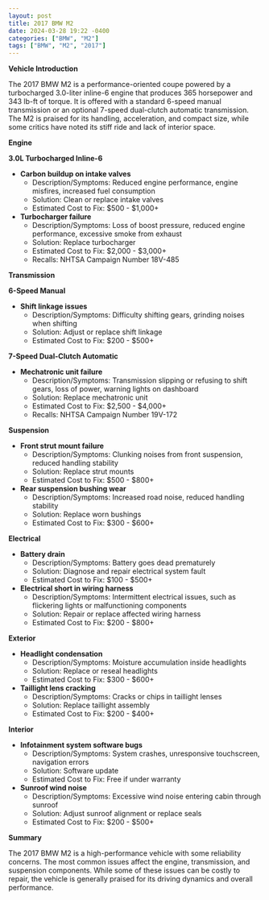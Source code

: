 ```yaml
---
layout: post
title: 2017 BMW M2
date: 2024-03-28 19:22 -0400
categories: ["BMW", "M2"]
tags: ["BMW", "M2", "2017"]
---
```

**Vehicle Introduction**

The 2017 BMW M2 is a performance-oriented coupe powered by a turbocharged 3.0-liter inline-6 engine that produces 365 horsepower and 343 lb-ft of torque. It is offered with a standard 6-speed manual transmission or an optional 7-speed dual-clutch automatic transmission. The M2 is praised for its handling, acceleration, and compact size, while some critics have noted its stiff ride and lack of interior space.

**Engine**

**3.0L Turbocharged Inline-6**

* **Carbon buildup on intake valves**
    * Description/Symptoms: Reduced engine performance, engine misfires, increased fuel consumption
    * Solution: Clean or replace intake valves
    * Estimated Cost to Fix: $500 - $1,000+
* **Turbocharger failure**
    * Description/Symptoms: Loss of boost pressure, reduced engine performance, excessive smoke from exhaust
    * Solution: Replace turbocharger
    * Estimated Cost to Fix: $2,000 - $3,000+
    * Recalls: NHTSA Campaign Number 18V-485

**Transmission**

**6-Speed Manual**

* **Shift linkage issues**
    * Description/Symptoms: Difficulty shifting gears, grinding noises when shifting
    * Solution: Adjust or replace shift linkage
    * Estimated Cost to Fix: $200 - $500+

**7-Speed Dual-Clutch Automatic**

* **Mechatronic unit failure**
    * Description/Symptoms: Transmission slipping or refusing to shift gears, loss of power, warning lights on dashboard
    * Solution: Replace mechatronic unit
    * Estimated Cost to Fix: $2,500 - $4,000+
    * Recalls: NHTSA Campaign Number 19V-172

**Suspension**

* **Front strut mount failure**
    * Description/Symptoms: Clunking noises from front suspension, reduced handling stability
    * Solution: Replace strut mounts
    * Estimated Cost to Fix: $500 - $800+
* **Rear suspension bushing wear**
    * Description/Symptoms: Increased road noise, reduced handling stability
    * Solution: Replace worn bushings
    * Estimated Cost to Fix: $300 - $600+

**Electrical**

* **Battery drain**
    * Description/Symptoms: Battery goes dead prematurely
    * Solution: Diagnose and repair electrical system fault
    * Estimated Cost to Fix: $100 - $500+
* **Electrical short in wiring harness**
    * Description/Symptoms: Intermittent electrical issues, such as flickering lights or malfunctioning components
    * Solution: Repair or replace affected wiring harness
    * Estimated Cost to Fix: $200 - $800+

**Exterior**

* **Headlight condensation**
    * Description/Symptoms: Moisture accumulation inside headlights
    * Solution: Replace or reseal headlights
    * Estimated Cost to Fix: $300 - $600+
* **Taillight lens cracking**
    * Description/Symptoms: Cracks or chips in taillight lenses
    * Solution: Replace taillight assembly
    * Estimated Cost to Fix: $200 - $400+

**Interior**

* **Infotainment system software bugs**
    * Description/Symptoms: System crashes, unresponsive touchscreen, navigation errors
    * Solution: Software update
    * Estimated Cost to Fix: Free if under warranty
* **Sunroof wind noise**
    * Description/Symptoms: Excessive wind noise entering cabin through sunroof
    * Solution: Adjust sunroof alignment or replace seals
    * Estimated Cost to Fix: $200 - $500+

**Summary**

The 2017 BMW M2 is a high-performance vehicle with some reliability concerns. The most common issues affect the engine, transmission, and suspension components. While some of these issues can be costly to repair, the vehicle is generally praised for its driving dynamics and overall performance.
